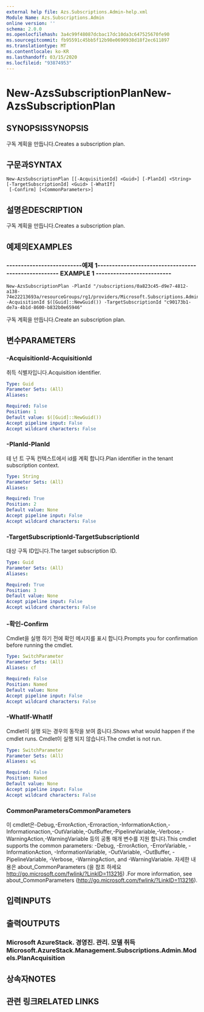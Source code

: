 ```yaml
---
external help file: Azs.Subscriptions.Admin-help.xml
Module Name: Azs.Subscriptions.Admin
online version: ''
schema: 2.0.0
ms.openlocfilehash: 3a4c99f48087dcbac17dc10da3c647525670fe90
ms.sourcegitcommit: fb95591c45bb5f12b98e0690938d18f2ec611897
ms.translationtype: MT
ms.contentlocale: ko-KR
ms.lasthandoff: 03/15/2020
ms.locfileid: "93874953"
---
```

# <span data-ttu-id="bbb2f-101">New-AzsSubscriptionPlan</span><span class="sxs-lookup"><span data-stu-id="bbb2f-101">New-AzsSubscriptionPlan</span></span>

## <span data-ttu-id="bbb2f-102">SYNOPSIS</span><span class="sxs-lookup"><span data-stu-id="bbb2f-102">SYNOPSIS</span></span>
<span data-ttu-id="bbb2f-103">구독 계획을 만듭니다.</span><span class="sxs-lookup"><span data-stu-id="bbb2f-103">Creates a subscription plan.</span></span>

## <span data-ttu-id="bbb2f-104">구문과</span><span class="sxs-lookup"><span data-stu-id="bbb2f-104">SYNTAX</span></span>

```
New-AzsSubscriptionPlan [[-AcquisitionId] <Guid>] [-PlanId] <String> [-TargetSubscriptionId] <Guid> [-WhatIf]
 [-Confirm] [<CommonParameters>]
```

## <span data-ttu-id="bbb2f-105">설명은</span><span class="sxs-lookup"><span data-stu-id="bbb2f-105">DESCRIPTION</span></span>
<span data-ttu-id="bbb2f-106">구독 계획을 만듭니다.</span><span class="sxs-lookup"><span data-stu-id="bbb2f-106">Creates a subscription plan.</span></span>

## <span data-ttu-id="bbb2f-107">예제의</span><span class="sxs-lookup"><span data-stu-id="bbb2f-107">EXAMPLES</span></span>

### <span data-ttu-id="bbb2f-108">--------------------------예제 1--------------------------</span><span class="sxs-lookup"><span data-stu-id="bbb2f-108">-------------------------- EXAMPLE 1 --------------------------</span></span>
```
New-AzsSubscriptionPlan -PlanId "/subscriptions/0a823c45-d9e7-4812-a138-74e22213693a/resourceGroups/rg1/providers/Microsoft.Subscriptions.Admin/plans/plan1" -AcquisitionId $([Guid]::NewGuid()) -TargetSubscriptionId "c90173b1-de7a-4b1d-8600-b832b0e65946"
```

<span data-ttu-id="bbb2f-109">구독 계획을 만듭니다.</span><span class="sxs-lookup"><span data-stu-id="bbb2f-109">Create an subscription plan.</span></span>

## <span data-ttu-id="bbb2f-110">변수</span><span class="sxs-lookup"><span data-stu-id="bbb2f-110">PARAMETERS</span></span>

### <span data-ttu-id="bbb2f-111">-AcquisitionId</span><span class="sxs-lookup"><span data-stu-id="bbb2f-111">-AcquisitionId</span></span>
<span data-ttu-id="bbb2f-112">취득 식별자입니다.</span><span class="sxs-lookup"><span data-stu-id="bbb2f-112">Acquisition identifier.</span></span>

```yaml
Type: Guid
Parameter Sets: (All)
Aliases: 

Required: False
Position: 1
Default value: $([Guid]::NewGuid())
Accept pipeline input: False
Accept wildcard characters: False
```

### <span data-ttu-id="bbb2f-113">-PlanId</span><span class="sxs-lookup"><span data-stu-id="bbb2f-113">-PlanId</span></span>
<span data-ttu-id="bbb2f-114">테 넌 트 구독 컨텍스트에서 id를 계획 합니다.</span><span class="sxs-lookup"><span data-stu-id="bbb2f-114">Plan identifier in the tenant subscription context.</span></span>

```yaml
Type: String
Parameter Sets: (All)
Aliases: 

Required: True
Position: 2
Default value: None
Accept pipeline input: False
Accept wildcard characters: False
```

### <span data-ttu-id="bbb2f-115">-TargetSubscriptionId</span><span class="sxs-lookup"><span data-stu-id="bbb2f-115">-TargetSubscriptionId</span></span>
<span data-ttu-id="bbb2f-116">대상 구독 ID입니다.</span><span class="sxs-lookup"><span data-stu-id="bbb2f-116">The target subscription ID.</span></span>

```yaml
Type: Guid
Parameter Sets: (All)
Aliases: 

Required: True
Position: 3
Default value: None
Accept pipeline input: False
Accept wildcard characters: False
```

### <span data-ttu-id="bbb2f-117">-확인</span><span class="sxs-lookup"><span data-stu-id="bbb2f-117">-Confirm</span></span>
<span data-ttu-id="bbb2f-118">Cmdlet을 실행 하기 전에 확인 메시지를 표시 합니다.</span><span class="sxs-lookup"><span data-stu-id="bbb2f-118">Prompts you for confirmation before running the cmdlet.</span></span>

```yaml
Type: SwitchParameter
Parameter Sets: (All)
Aliases: cf

Required: False
Position: Named
Default value: None
Accept pipeline input: False
Accept wildcard characters: False
```

### <span data-ttu-id="bbb2f-119">-WhatIf</span><span class="sxs-lookup"><span data-stu-id="bbb2f-119">-WhatIf</span></span>
<span data-ttu-id="bbb2f-120">Cmdlet이 실행 되는 경우의 동작을 보여 줍니다.</span><span class="sxs-lookup"><span data-stu-id="bbb2f-120">Shows what would happen if the cmdlet runs.</span></span>
<span data-ttu-id="bbb2f-121">Cmdlet이 실행 되지 않습니다.</span><span class="sxs-lookup"><span data-stu-id="bbb2f-121">The cmdlet is not run.</span></span>

```yaml
Type: SwitchParameter
Parameter Sets: (All)
Aliases: wi

Required: False
Position: Named
Default value: None
Accept pipeline input: False
Accept wildcard characters: False
```

### <span data-ttu-id="bbb2f-122">CommonParameters</span><span class="sxs-lookup"><span data-stu-id="bbb2f-122">CommonParameters</span></span>
<span data-ttu-id="bbb2f-123">이 cmdlet은-Debug,-ErrorAction,-Erroraction,-InformationAction,-Informationaction,-OutVariable,-OutBuffer,-PipelineVariable,-Verbose,-WarningAction,-WarningVariable 등의 공통 매개 변수를 지원 합니다.</span><span class="sxs-lookup"><span data-stu-id="bbb2f-123">This cmdlet supports the common parameters: -Debug, -ErrorAction, -ErrorVariable, -InformationAction, -InformationVariable, -OutVariable, -OutBuffer, -PipelineVariable, -Verbose, -WarningAction, and -WarningVariable.</span></span> <span data-ttu-id="bbb2f-124">자세한 내용은 about_CommonParameters (을 참조 하세요 http://go.microsoft.com/fwlink/?LinkID=113216) .</span><span class="sxs-lookup"><span data-stu-id="bbb2f-124">For more information, see about_CommonParameters (http://go.microsoft.com/fwlink/?LinkID=113216).</span></span>

## <span data-ttu-id="bbb2f-125">입력</span><span class="sxs-lookup"><span data-stu-id="bbb2f-125">INPUTS</span></span>

## <span data-ttu-id="bbb2f-126">출력</span><span class="sxs-lookup"><span data-stu-id="bbb2f-126">OUTPUTS</span></span>

### <span data-ttu-id="bbb2f-127">Microsoft AzureStack. 경영진. 관리. 모델 취득</span><span class="sxs-lookup"><span data-stu-id="bbb2f-127">Microsoft.AzureStack.Management.Subscriptions.Admin.Models.PlanAcquisition</span></span>

## <span data-ttu-id="bbb2f-128">상속자</span><span class="sxs-lookup"><span data-stu-id="bbb2f-128">NOTES</span></span>

## <span data-ttu-id="bbb2f-129">관련 링크</span><span class="sxs-lookup"><span data-stu-id="bbb2f-129">RELATED LINKS</span></span>

